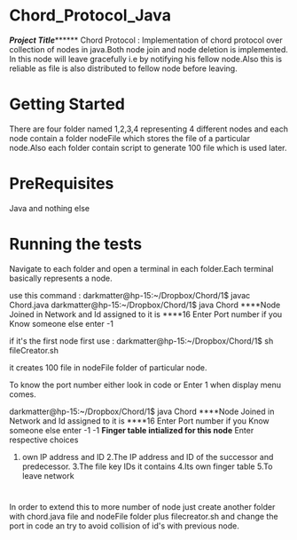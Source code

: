 # Chord_Protocol_Java
***********************Project Title*****************************
Chord Protocol : Implementation of chord protocol over collection of nodes in java.Both node join 
and node deletion is implemented. In this node will leave gracefully i.e by notifying his fellow node.Also this is reliable as file is also distributed to fellow node before leaving.

# Getting Started
There are four folder named 1,2,3,4 representing 4 different nodes and each node contain a folder nodeFile which stores the file of a particular node.Also each folder contain script to generate 100 file which is used later.

# PreRequisites
Java and nothing else

# Running the tests
Navigate to each folder and open a terminal in each folder.Each terminal basically represents a node.

use this command :
darkmatter@hp-15:~/Dropbox/Chord/1$ javac Chord.java 
darkmatter@hp-15:~/Dropbox/Chord/1$ java Chord 
****Node Joined in Network and Id assigned to it is ****16
Enter Port number if you Know someone else enter -1

if it's the first node first use :
darkmatter@hp-15:~/Dropbox/Chord/1$ sh fileCreator.sh

it creates 100 file in nodeFile folder of particular node.

To know the port number either look in code or Enter 1 when display menu comes.

darkmatter@hp-15:~/Dropbox/Chord/1$ java Chord 
****Node Joined in Network and Id assigned to it is ****16
Enter Port number if you Know someone else enter -1
-1
****Finger table intialized for this node****
Enter respective choices
1. own IP address and ID
2.The IP address and ID of the successor and predecessor.
3.The file key IDs it contains
4.Its own finger table
5.To leave network

#
In order to extend this to more number of node just create another folder with chord.java file and nodeFile folder plus filecreator.sh and change the port in code an try to avoid collision of id's with previous node.

